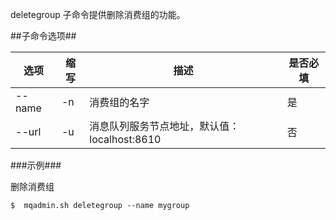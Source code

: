 deletegroup 子命令提供删除消费组的功能。

##子命令选项##

|选项       |缩写 |描述                                                   |是否必填|
|-----------|-----|----------------------------------------------------|--------|
|--name     |-n   |消费组的名字                                             |是      |
|--url      |-u   |消息队列服务节点地址，默认值：localhost:8610|否|

###示例###

删除消费组

   ```lang-javascript
   $  mqadmin.sh deletegroup --name mygroup 
   ```